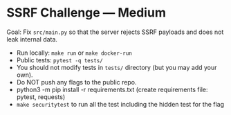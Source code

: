 # SSRF Challenge — Medium

Goal: Fix `src/main.py` so that the server rejects SSRF payloads and does not leak internal data.
- Run locally: `make run` or `make docker-run`
- Public tests: `pytest -q tests/`
- You should not modify tests in `tests/` directory (but you may add your own).
- Do NOT push any flags to the public repo.
- python3 -m pip install -r requirements.txt (create requirements file: pytest, requests)
- `make securitytest` to run all the test including the hidden test for the flag
